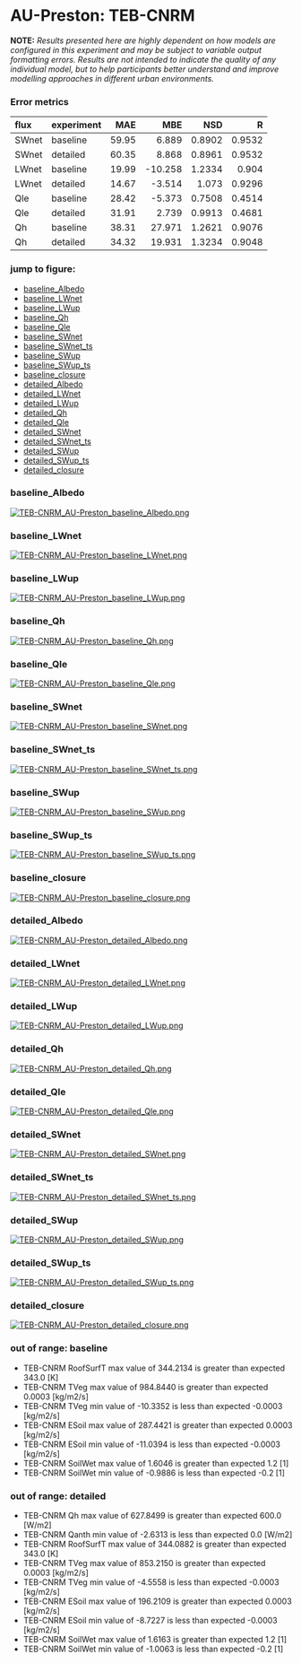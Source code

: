 # AU-Preston: TEB-CNRM

**NOTE:** *Results presented here are highly dependent on how models are configured in this experiment and may be subject to variable output formatting errors. Results are not intended to indicate the quality of any individual model, but to help participants better understand and improve modelling approaches in different urban environments.*

### Error metrics

| flux   | experiment   |   MAE |     MBE |    NSD |      R |
|:-------|:-------------|------:|--------:|-------:|-------:|
| SWnet  | baseline     | 59.95 |   6.889 | 0.8902 | 0.9532 |
| SWnet  | detailed     | 60.35 |   8.868 | 0.8961 | 0.9532 |
| LWnet  | baseline     | 19.99 | -10.258 | 1.2334 | 0.904  |
| LWnet  | detailed     | 14.67 |  -3.514 | 1.073  | 0.9296 |
| Qle    | baseline     | 28.42 |  -5.373 | 0.7508 | 0.4514 |
| Qle    | detailed     | 31.91 |   2.739 | 0.9913 | 0.4681 |
| Qh     | baseline     | 38.31 |  27.971 | 1.2621 | 0.9076 |
| Qh     | detailed     | 34.32 |  19.931 | 1.3234 | 0.9048 |

### jump to figure:
 - [baseline_Albedo](#baseline_albedo)
 - [baseline_LWnet](#baseline_lwnet)
 - [baseline_LWup](#baseline_lwup)
 - [baseline_Qh](#baseline_qh)
 - [baseline_Qle](#baseline_qle)
 - [baseline_SWnet](#baseline_swnet)
 - [baseline_SWnet_ts](#baseline_swnet_ts)
 - [baseline_SWup](#baseline_swup)
 - [baseline_SWup_ts](#baseline_swup_ts)
 - [baseline_closure](#baseline_closure)
 - [detailed_Albedo](#detailed_albedo)
 - [detailed_LWnet](#detailed_lwnet)
 - [detailed_LWup](#detailed_lwup)
 - [detailed_Qh](#detailed_qh)
 - [detailed_Qle](#detailed_qle)
 - [detailed_SWnet](#detailed_swnet)
 - [detailed_SWnet_ts](#detailed_swnet_ts)
 - [detailed_SWup](#detailed_swup)
 - [detailed_SWup_ts](#detailed_swup_ts)
 - [detailed_closure](#detailed_closure)

### <a name="baseline_albedo"></a>baseline_Albedo
[![TEB-CNRM_AU-Preston_baseline_Albedo.png](TEB-CNRM_AU-Preston_baseline_Albedo.png)](TEB-CNRM_AU-Preston_baseline_Albedo.png)

### <a name="baseline_lwnet"></a>baseline_LWnet
[![TEB-CNRM_AU-Preston_baseline_LWnet.png](TEB-CNRM_AU-Preston_baseline_LWnet.png)](TEB-CNRM_AU-Preston_baseline_LWnet.png)

### <a name="baseline_lwup"></a>baseline_LWup
[![TEB-CNRM_AU-Preston_baseline_LWup.png](TEB-CNRM_AU-Preston_baseline_LWup.png)](TEB-CNRM_AU-Preston_baseline_LWup.png)

### <a name="baseline_qh"></a>baseline_Qh
[![TEB-CNRM_AU-Preston_baseline_Qh.png](TEB-CNRM_AU-Preston_baseline_Qh.png)](TEB-CNRM_AU-Preston_baseline_Qh.png)

### <a name="baseline_qle"></a>baseline_Qle
[![TEB-CNRM_AU-Preston_baseline_Qle.png](TEB-CNRM_AU-Preston_baseline_Qle.png)](TEB-CNRM_AU-Preston_baseline_Qle.png)

### <a name="baseline_swnet"></a>baseline_SWnet
[![TEB-CNRM_AU-Preston_baseline_SWnet.png](TEB-CNRM_AU-Preston_baseline_SWnet.png)](TEB-CNRM_AU-Preston_baseline_SWnet.png)

### <a name="baseline_swnet_ts"></a>baseline_SWnet_ts
[![TEB-CNRM_AU-Preston_baseline_SWnet_ts.png](TEB-CNRM_AU-Preston_baseline_SWnet_ts.png)](TEB-CNRM_AU-Preston_baseline_SWnet_ts.png)

### <a name="baseline_swup"></a>baseline_SWup
[![TEB-CNRM_AU-Preston_baseline_SWup.png](TEB-CNRM_AU-Preston_baseline_SWup.png)](TEB-CNRM_AU-Preston_baseline_SWup.png)

### <a name="baseline_swup_ts"></a>baseline_SWup_ts
[![TEB-CNRM_AU-Preston_baseline_SWup_ts.png](TEB-CNRM_AU-Preston_baseline_SWup_ts.png)](TEB-CNRM_AU-Preston_baseline_SWup_ts.png)

### <a name="baseline_closure"></a>baseline_closure
[![TEB-CNRM_AU-Preston_baseline_closure.png](TEB-CNRM_AU-Preston_baseline_closure.png)](TEB-CNRM_AU-Preston_baseline_closure.png)

### <a name="detailed_albedo"></a>detailed_Albedo
[![TEB-CNRM_AU-Preston_detailed_Albedo.png](TEB-CNRM_AU-Preston_detailed_Albedo.png)](TEB-CNRM_AU-Preston_detailed_Albedo.png)

### <a name="detailed_lwnet"></a>detailed_LWnet
[![TEB-CNRM_AU-Preston_detailed_LWnet.png](TEB-CNRM_AU-Preston_detailed_LWnet.png)](TEB-CNRM_AU-Preston_detailed_LWnet.png)

### <a name="detailed_lwup"></a>detailed_LWup
[![TEB-CNRM_AU-Preston_detailed_LWup.png](TEB-CNRM_AU-Preston_detailed_LWup.png)](TEB-CNRM_AU-Preston_detailed_LWup.png)

### <a name="detailed_qh"></a>detailed_Qh
[![TEB-CNRM_AU-Preston_detailed_Qh.png](TEB-CNRM_AU-Preston_detailed_Qh.png)](TEB-CNRM_AU-Preston_detailed_Qh.png)

### <a name="detailed_qle"></a>detailed_Qle
[![TEB-CNRM_AU-Preston_detailed_Qle.png](TEB-CNRM_AU-Preston_detailed_Qle.png)](TEB-CNRM_AU-Preston_detailed_Qle.png)

### <a name="detailed_swnet"></a>detailed_SWnet
[![TEB-CNRM_AU-Preston_detailed_SWnet.png](TEB-CNRM_AU-Preston_detailed_SWnet.png)](TEB-CNRM_AU-Preston_detailed_SWnet.png)

### <a name="detailed_swnet_ts"></a>detailed_SWnet_ts
[![TEB-CNRM_AU-Preston_detailed_SWnet_ts.png](TEB-CNRM_AU-Preston_detailed_SWnet_ts.png)](TEB-CNRM_AU-Preston_detailed_SWnet_ts.png)

### <a name="detailed_swup"></a>detailed_SWup
[![TEB-CNRM_AU-Preston_detailed_SWup.png](TEB-CNRM_AU-Preston_detailed_SWup.png)](TEB-CNRM_AU-Preston_detailed_SWup.png)

### <a name="detailed_swup_ts"></a>detailed_SWup_ts
[![TEB-CNRM_AU-Preston_detailed_SWup_ts.png](TEB-CNRM_AU-Preston_detailed_SWup_ts.png)](TEB-CNRM_AU-Preston_detailed_SWup_ts.png)

### <a name="detailed_closure"></a>detailed_closure
[![TEB-CNRM_AU-Preston_detailed_closure.png](TEB-CNRM_AU-Preston_detailed_closure.png)](TEB-CNRM_AU-Preston_detailed_closure.png)

### out of range: baseline

 - TEB-CNRM RoofSurfT max value of 344.2134 is greater than expected 343.0 [K]
 - TEB-CNRM TVeg max value of 984.8440 is greater than expected 0.0003 [kg/m2/s]
 - TEB-CNRM TVeg min value of -10.3352 is less than expected -0.0003 [kg/m2/s]
 - TEB-CNRM ESoil max value of 287.4421 is greater than expected 0.0003 [kg/m2/s]
 - TEB-CNRM ESoil min value of -11.0394 is less than expected -0.0003 [kg/m2/s]
 - TEB-CNRM SoilWet max value of 1.6046 is greater than expected 1.2 [1]
 - TEB-CNRM SoilWet min value of -0.9886 is less than expected -0.2 [1]

### out of range: detailed

 - TEB-CNRM Qh max value of 627.8499 is greater than expected 600.0 [W/m2]
 - TEB-CNRM Qanth min value of -2.6313 is less than expected 0.0 [W/m2]
 - TEB-CNRM RoofSurfT max value of 344.0882 is greater than expected 343.0 [K]
 - TEB-CNRM TVeg max value of 853.2150 is greater than expected 0.0003 [kg/m2/s]
 - TEB-CNRM TVeg min value of -4.5558 is less than expected -0.0003 [kg/m2/s]
 - TEB-CNRM ESoil max value of 196.2109 is greater than expected 0.0003 [kg/m2/s]
 - TEB-CNRM ESoil min value of -8.7227 is less than expected -0.0003 [kg/m2/s]
 - TEB-CNRM SoilWet max value of 1.6163 is greater than expected 1.2 [1]
 - TEB-CNRM SoilWet min value of -1.0063 is less than expected -0.2 [1]

